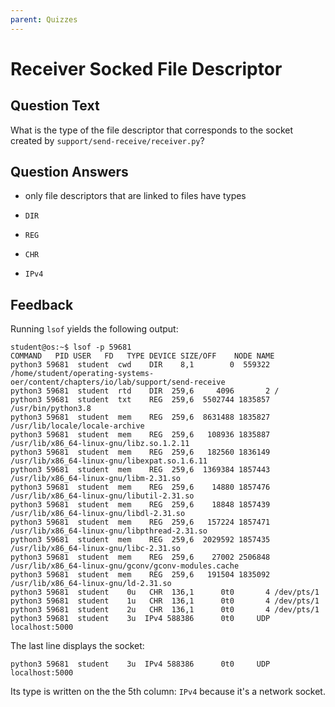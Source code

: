 ```yaml
---
parent: Quizzes
---
```


# Receiver Socked File Descriptor

## Question Text

What is the type of the file descriptor that corresponds to the socket created by `support/send-receive/receiver.py`?

## Question Answers

- only file descriptors that are linked to files have types

- `DIR`

- `REG`

- `CHR`

+ `IPv4`

## Feedback

Running `lsof` yields the following output:

```console
student@os:~$ lsof -p 59681
COMMAND   PID USER   FD   TYPE DEVICE SIZE/OFF    NODE NAME
python3 59681  student  cwd    DIR    8,1        0  559322 /home/student/operating-systems-oer/content/chapters/io/lab/support/send-receive
python3 59681  student  rtd    DIR  259,6     4096       2 /
python3 59681  student  txt    REG  259,6  5502744 1835857 /usr/bin/python3.8
python3 59681  student  mem    REG  259,6  8631488 1835827 /usr/lib/locale/locale-archive
python3 59681  student  mem    REG  259,6   108936 1835887 /usr/lib/x86_64-linux-gnu/libz.so.1.2.11
python3 59681  student  mem    REG  259,6   182560 1836149 /usr/lib/x86_64-linux-gnu/libexpat.so.1.6.11
python3 59681  student  mem    REG  259,6  1369384 1857443 /usr/lib/x86_64-linux-gnu/libm-2.31.so
python3 59681  student  mem    REG  259,6    14880 1857476 /usr/lib/x86_64-linux-gnu/libutil-2.31.so
python3 59681  student  mem    REG  259,6    18848 1857439 /usr/lib/x86_64-linux-gnu/libdl-2.31.so
python3 59681  student  mem    REG  259,6   157224 1857471 /usr/lib/x86_64-linux-gnu/libpthread-2.31.so
python3 59681  student  mem    REG  259,6  2029592 1857435 /usr/lib/x86_64-linux-gnu/libc-2.31.so
python3 59681  student  mem    REG  259,6    27002 2506848 /usr/lib/x86_64-linux-gnu/gconv/gconv-modules.cache
python3 59681  student  mem    REG  259,6   191504 1835092 /usr/lib/x86_64-linux-gnu/ld-2.31.so
python3 59681  student    0u   CHR  136,1      0t0       4 /dev/pts/1
python3 59681  student    1u   CHR  136,1      0t0       4 /dev/pts/1
python3 59681  student    2u   CHR  136,1      0t0       4 /dev/pts/1
python3 59681  student    3u  IPv4 588386      0t0     UDP localhost:5000
```

The last line displays the socket:

```console
python3 59681  student    3u  IPv4 588386      0t0     UDP localhost:5000
```

Its type is written on the the 5th column: `IPv4` because it's a network socket.
